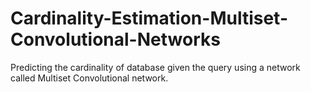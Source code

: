 # Cardinality-Estimation-Multiset-Convolutional-Networks
Predicting the cardinality of database given the query using a network called Multiset Convolutional network.
